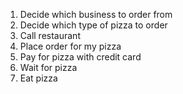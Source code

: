 1. Decide which business to order from
2. Decide which type of pizza to order
3. Call restaurant
4. Place order for my pizza
5. Pay for pizza with credit card
6. Wait for pizza
7. Eat pizza
